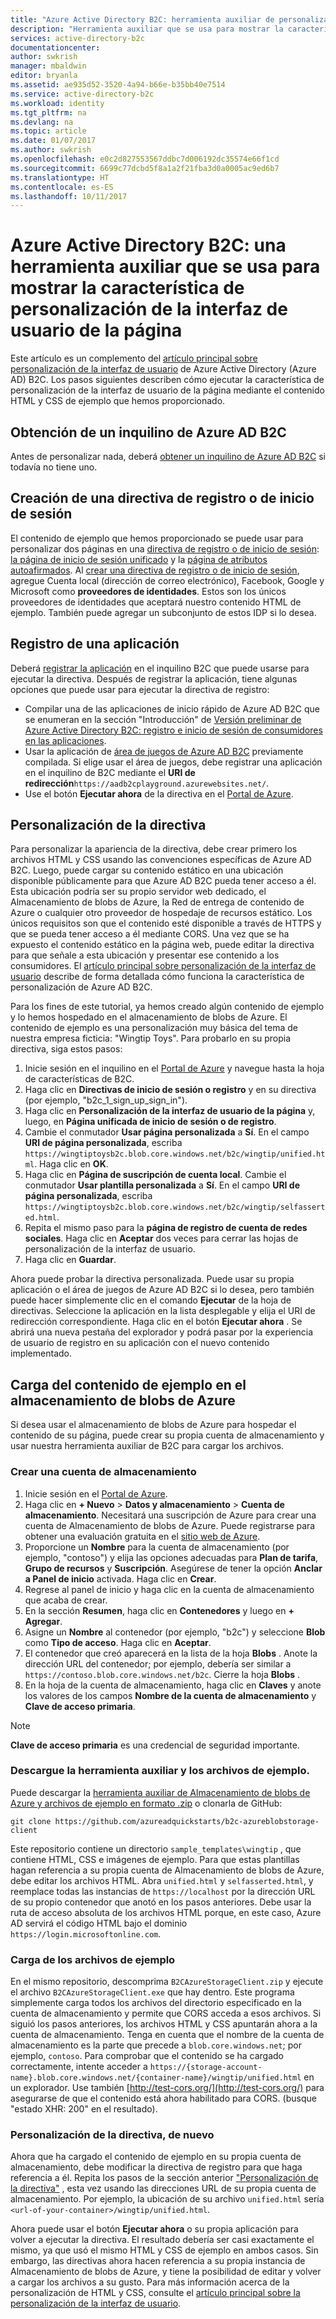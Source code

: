 ```yaml
---
title: "Azure Active Directory B2C: herramienta auxiliar de personalización de la interfaz de usuario de página | Microsoft Docs"
description: "Herramienta auxiliar que se usa para mostrar la característica de personalización de la interfaz de usuario (IU) de página en Azure Active Directory B2C"
services: active-directory-b2c
documentationcenter: 
author: swkrish
manager: mbaldwin
editor: bryanla
ms.assetid: ae935d52-3520-4a94-b66e-b35bb40e7514
ms.service: active-directory-b2c
ms.workload: identity
ms.tgt_pltfrm: na
ms.devlang: na
ms.topic: article
ms.date: 01/07/2017
ms.author: swkrish
ms.openlocfilehash: e0c2d827553567ddbc7d006192dc35574e66f1cd
ms.sourcegitcommit: 6699c77dcbd5f8a1a2f21fba3d0a0005ac9ed6b7
ms.translationtype: HT
ms.contentlocale: es-ES
ms.lasthandoff: 10/11/2017
---
```

# <a name="azure-active-directory-b2c-a-helper-tool-used-to-demonstrate-the-page-user-interface-ui-customization-feature"></a>Azure Active Directory B2C: una herramienta auxiliar que se usa para mostrar la característica de personalización de la interfaz de usuario de la página
Este artículo es un complemento del [artículo principal sobre personalización de la interfaz de usuario](active-directory-b2c-reference-ui-customization.md) de Azure Active Directory (Azure AD) B2C. Los pasos siguientes describen cómo ejecutar la característica de personalización de la interfaz de usuario de la página mediante el contenido HTML y CSS de ejemplo que hemos proporcionado.

## <a name="get-an-azure-ad-b2c-tenant"></a>Obtención de un inquilino de Azure AD B2C
Antes de personalizar nada, deberá [obtener un inquilino de Azure AD B2C](active-directory-b2c-get-started.md) si todavía no tiene uno.

## <a name="create-a-sign-up-or-sign-in-policy"></a>Creación de una directiva de registro o de inicio de sesión
El contenido de ejemplo que hemos proporcionado se puede usar para personalizar dos páginas en una [directiva de registro o de inicio de sesión](active-directory-b2c-reference-policies.md): [la página de inicio de sesión unificado](active-directory-b2c-reference-ui-customization.md) y la [página de atributos autoafirmados](active-directory-b2c-reference-ui-customization.md). Al [crear una directiva de registro o de inicio de sesión](active-directory-b2c-reference-policies.md#create-a-sign-up-or-sign-in-policy), agregue Cuenta local (dirección de correo electrónico), Facebook, Google y Microsoft como **proveedores de identidades**. Estos son los únicos proveedores de identidades que aceptará nuestro contenido HTML de ejemplo.  También puede agregar un subconjunto de estos IDP si lo desea.

## <a name="register-an-application"></a>Registro de una aplicación
Deberá [registrar la aplicación](active-directory-b2c-app-registration.md) en el inquilino B2C que puede usarse para ejecutar la directiva. Después de registrar la aplicación, tiene algunas opciones que puede usar para ejecutar la directiva de registro:

* Compilar una de las aplicaciones de inicio rápido de Azure AD B2C que se enumeran en la sección "Introducción" de [Versión preliminar de Azure Active Directory B2C: registro e inicio de sesión de consumidores en las aplicaciones](active-directory-b2c-overview.md#get-started).
* Usar la aplicación de [área de juegos de Azure AD B2C](https://aadb2cplayground.azurewebsites.net) previamente compilada. Si elige usar el área de juegos, debe registrar una aplicación en el inquilino de B2C mediante el **URI de redirección**`https://aadb2cplayground.azurewebsites.net/`.
* Use el botón **Ejecutar ahora** de la directiva en el [Portal de Azure](https://portal.azure.com/).

## <a name="customize-your-policy"></a>Personalización de la directiva
Para personalizar la apariencia de la directiva, debe crear primero los archivos HTML y CSS usando las convenciones específicas de Azure AD B2C. Luego, puede cargar su contenido estático en una ubicación disponible públicamente para que Azure AD B2C pueda tener acceso a él. Esta ubicación podría ser su propio servidor web dedicado, el Almacenamiento de blobs de Azure, la Red de entrega de contenido de Azure o cualquier otro proveedor de hospedaje de recursos estático. Los únicos requisitos son que el contenido esté disponible a través de HTTPS y que se pueda tener acceso a él mediante CORS. Una vez que se ha expuesto el contenido estático en la página web, puede editar la directiva para que señale a esta ubicación y presentar ese contenido a los consumidores. El [artículo principal sobre personalización de la interfaz de usuario](active-directory-b2c-reference-ui-customization.md) describe de forma detallada cómo funciona la característica de personalización de Azure AD B2C.

Para los fines de este tutorial, ya hemos creado algún contenido de ejemplo y lo hemos hospedado en el almacenamiento de blobs de Azure. El contenido de ejemplo es una personalización muy básica del tema de nuestra empresa ficticia: "Wingtip Toys". Para probarlo en su propia directiva, siga estos pasos:

1. Inicie sesión en el inquilino en el [Portal de Azure](https://portal.azure.com/) y navegue hasta la hoja de características de B2C.
2. Haga clic en **Directivas de inicio de sesión o registro** y en su directiva (por ejemplo, "b2c\_1\_sign\_up\_sign\_in").
3. Haga clic en **Personalización de la interfaz de usuario de la página** y, luego, en **Página unificada de inicio de sesión o de registro**.
4. Cambie el conmutador **Usar página personalizada** a **Sí**. En el campo **URI de página personalizada**, escriba `https://wingtiptoysb2c.blob.core.windows.net/b2c/wingtip/unified.html`. Haga clic en **OK**.
5. Haga clic en **Página de suscripción de cuenta local**. Cambie el conmutador **Usar plantilla personalizada** a **Sí**. En el campo **URI de página personalizada**, escriba `https://wingtiptoysb2c.blob.core.windows.net/b2c/wingtip/selfasserted.html`.
6. Repita el mismo paso para la **página de registro de cuenta de redes sociales**.
   Haga clic en **Aceptar** dos veces para cerrar las hojas de personalización de la interfaz de usuario.
7. Haga clic en **Guardar**.

Ahora puede probar la directiva personalizada. Puede usar su propia aplicación o el área de juegos de Azure AD B2C si lo desea, pero también puede hacer simplemente clic en el comando **Ejecutar** de la hoja de directivas. Seleccione la aplicación en la lista desplegable y elija el URI de redirección correspondiente. Haga clic en el botón **Ejecutar ahora** . Se abrirá una nueva pestaña del explorador y podrá pasar por la experiencia de usuario de registro en su aplicación con el nuevo contenido implementado.

## <a name="upload-the-sample-content-to-azure-blob-storage"></a>Carga del contenido de ejemplo en el almacenamiento de blobs de Azure
Si desea usar el almacenamiento de blobs de Azure para hospedar el contenido de su página, puede crear su propia cuenta de almacenamiento y usar nuestra herramienta auxiliar de B2C para cargar los archivos.

### <a name="create-a-storage-account"></a>Crear una cuenta de almacenamiento
1. Inicie sesión en el [Portal de Azure](https://portal.azure.com/).
2. Haga clic en **+ Nuevo** > **Datos y almacenamiento** > **Cuenta de almacenamiento**. Necesitará una suscripción de Azure para crear una cuenta de Almacenamiento de blobs de Azure. Puede registrarse para obtener una evaluación gratuita en el [sitio web de Azure](https://azure.microsoft.com/pricing/free-trial/).
3. Proporcione un **Nombre** para la cuenta de almacenamiento (por ejemplo, "contoso") y elija las opciones adecuadas para **Plan de tarifa**, **Grupo de recursos** y **Suscripción**. Asegúrese de tener la opción **Anclar a Panel de inicio** activada. Haga clic en **Crear**.
4. Regrese al panel de inicio y haga clic en la cuenta de almacenamiento que acaba de crear.
5. En la sección **Resumen**, haga clic en **Contenedores** y luego en **+ Agregar**.
6. Asigne un **Nombre** al contenedor (por ejemplo, "b2c") y seleccione **Blob** como **Tipo de acceso**. Haga clic en **Aceptar**.
7. El contenedor que creó aparecerá en la lista de la hoja **Blobs** . Anote la dirección URL del contenedor; por ejemplo, debería ser similar a `https://contoso.blob.core.windows.net/b2c`. Cierre la hoja **Blobs** .
8. En la hoja de la cuenta de almacenamiento, haga clic en **Claves** y anote los valores de los campos **Nombre de la cuenta de almacenamiento** y **Clave de acceso primaria**.

> [!NOTE]
> **Clave de acceso primaria** es una credencial de seguridad importante.
> 
> 

### <a name="download-the-helper-tool-and-sample-files"></a>Descargue la herramienta auxiliar y los archivos de ejemplo.
Puede descargar la [herramienta auxiliar de Almacenamiento de blobs de Azure y archivos de ejemplo en formato .zip](https://github.com/azureadquickstarts/b2c-azureblobstorage-client/archive/master.zip) o clonarla de GitHub:

```
git clone https://github.com/azureadquickstarts/b2c-azureblobstorage-client
```

Este repositorio contiene un directorio `sample_templates\wingtip` , que contiene HTML, CSS e imágenes de ejemplo. Para que estas plantillas hagan referencia a su propia cuenta de Almacenamiento de blobs de Azure, debe editar los archivos HTML. Abra `unified.html` y `selfasserted.html`, y reemplace todas las instancias de `https://localhost` por la dirección URL de su propio contenedor que anotó en los pasos anteriores. Debe usar la ruta de acceso absoluta de los archivos HTML porque, en este caso, Azure AD servirá el código HTML bajo el dominio `https://login.microsoftonline.com`.

### <a name="upload-the-sample-files"></a>Carga de los archivos de ejemplo
En el mismo repositorio, descomprima `B2CAzureStorageClient.zip` y ejecute el archivo `B2CAzureStorageClient.exe` que hay dentro. Este programa simplemente carga todos los archivos del directorio especificado en la cuenta de almacenamiento y permite que CORS acceda a esos archivos. Si siguió los pasos anteriores, los archivos HTML y CSS apuntarán ahora a la cuenta de almacenamiento. Tenga en cuenta que el nombre de la cuenta de almacenamiento es la parte que precede a `blob.core.windows.net`; por ejemplo, `contoso`. Para comprobar que el contenido se ha cargado correctamente, intente acceder a `https://{storage-account-name}.blob.core.windows.net/{container-name}/wingtip/unified.html` en un explorador. Use también [http://test-cors.org/](http://test-cors.org/) para asegurarse de que el contenido está ahora habilitado para CORS. (busque "estado XHR: 200" en el resultado).

### <a name="customize-your-policy-again"></a>Personalización de la directiva, de nuevo
Ahora que ha cargado el contenido de ejemplo en su propia cuenta de almacenamiento, debe modificar la directiva de registro para que haga referencia a él. Repita los pasos de la sección anterior ["Personalización de la directiva"](#customize-your-policy) , esta vez usando las direcciones URL de su propia cuenta de almacenamiento. Por ejemplo, la ubicación de su archivo `unified.html` sería `<url-of-your-container>/wingtip/unified.html`.

Ahora puede usar el botón **Ejecutar ahora** o su propia aplicación para volver a ejecutar la directiva. El resultado debería ser casi exactamente el mismo, ya que usó el mismo HTML y CSS de ejemplo en ambos casos. Sin embargo, las directivas ahora hacen referencia a su propia instancia de Almacenamiento de blobs de Azure, y tiene la posibilidad de editar y volver a cargar los archivos a su gusto. Para más información acerca de la personalización de HTML y CSS, consulte el [artículo principal sobre la personalización de la interfaz de usuario](active-directory-b2c-reference-ui-customization.md).

